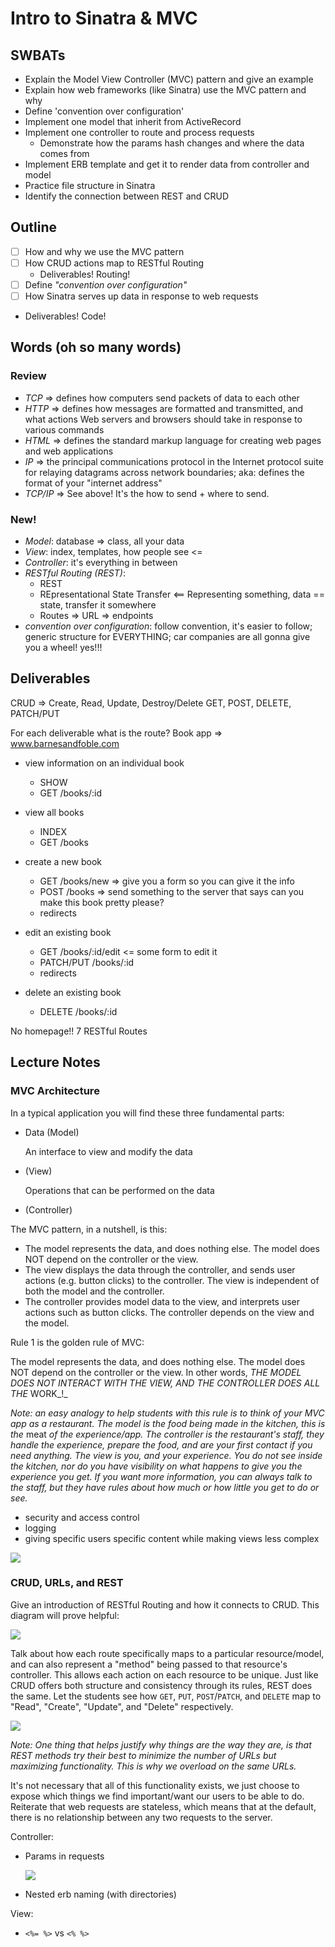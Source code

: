 # Intro to Sinatra & MVC

## SWBATs

* Explain the Model View Controller (MVC) pattern and give an example
* Explain how web frameworks (like Sinatra) use the MVC pattern and why
* Define 'convention over configuration'
* Implement one model that inherit from ActiveRecord
* Implement one controller to route and process requests
  * Demonstrate how the params hash changes and where the data comes from
* Implement ERB template and get it to render data from controller and model
* Practice file structure in Sinatra
* Identify the connection between REST and CRUD

## Outline

- [ ] How and why we use the MVC pattern
- [ ] How CRUD actions map to RESTful Routing
  - Deliverables! Routing!
- [ ] Define _"convention over configuration"_
- [ ] How Sinatra serves up data in response to web requests
 - Deliverables! Code!

## Words (oh so many words)

### Review

- *TCP* => defines how computers send packets of data to each other
- *HTTP* => defines how messages are formatted and transmitted, and what actions Web servers and browsers should take in response to various commands
- *HTML* => defines the standard markup language for creating web pages and web applications
- *IP* => the principal communications protocol in the Internet protocol suite for relaying datagrams across network boundaries; aka: defines the format of your "internet address"
- *TCP/IP* => See above! It's the how to send + where to send.

### New!

- *Model*: database => class, all your data
- *View*: index, templates, how people see <=
- *Controller*: it's everything in between
- *RESTful Routing (REST)*:
  - REST
  - REpresentational State Transfer <== Representing something, data == state, transfer it somewhere
  - Routes => URL => endpoints
- *convention over configuration*: follow convention, it's easier to follow; generic structure for EVERYTHING; car companies are all gonna give you a wheel! yes!!!

## Deliverables

CRUD => Create, Read, Update, Destroy/Delete
        GET, POST, DELETE, PATCH/PUT

For each deliverable what is the route?
Book app => www.barnesandfoble.com

- view information on an individual book
  - SHOW
  - GET /books/:id

- view all books
  - INDEX
  - GET /books

- create a new book
  - GET /books/new => give you a form so you can give it the info
  - POST /books => send something to the server that says can you make this book pretty please?
  - redirects

- edit an existing book
  - GET /books/:id/edit <= some form to edit it
  - PATCH/PUT /books/:id
  - redirects

- delete an existing book
  - DELETE /books/:id

No homepage!!
7 RESTful Routes

## Lecture Notes

### MVC Architecture

In a typical application you will find these three fundamental parts:

* Data \(Model\)

  An interface to view and modify the data

* \(View\)

  Operations that can be performed on the data

* \(Controller\)

The MVC pattern, in a nutshell, is this:

* The model represents the data, and does nothing else. The model does NOT depend on the controller or the view.
* The view displays the data through the controller, and sends user actions \(e.g. button clicks\) to the controller. The view is independent of both the model and the controller.
* The controller provides model data to the view, and interprets user actions such as button clicks. The controller depends on the view and the model.

Rule 1 is the golden rule of MVC:

The model represents the data, and does nothing else. The model does NOT depend on the controller or the view. In other words, _THE MODEL DOES NOT INTERACT WITH THE VIEW, AND THE CONTROLLER DOES ALL THE_ WORK_!_

_Note: an easy analogy to help students with this rule is to think of your MVC app as a restaurant. The model is the food being made in the kitchen, this is the_ meat _of the experience/app. The controller is the restaurant's staff, they handle the experience, prepare the food, and are your first contact if you need anything. The view is you, and your experience. You do not see inside the kitchen, nor do you have visibility on what happens to give you the experience you get. If you want more information, you can always talk to the staff, but they have rules about how much or how little you get to do or see._


* security and access control
* logging
* giving specific users specific content while making views less complex

![](m2_sinatra_request.jpg)

### CRUD, URLs, and REST

Give an introduction of RESTful Routing and how it connects to CRUD. This diagram will prove helpful:

![](m2_sinatra_crud.jpg)

Talk about how each route specifically maps to a particular resource/model, and can also represent a "method" being passed to that resource's controller. This allows each action on each resource to be unique. Just like CRUD offers both structure and consistency through its rules, REST does the same. Let the students see how `GET`, `PUT`, `POST`/`PATCH`, and `DELETE` map to "Read", "Create", "Update", and "Delete" respectively.

![](m2_sinatra_rest.png)

_Note: One thing that helps justify why things are the way they are, is that REST methods try their best to minimize the number of URLs but maximizing functionality. This is why we overload on the same URLs._

It's not necessary that all of this functionality exists, we just choose to expose which things we find important/want our users to be able to do. Reiterate that web requests are stateless, which means that at the default, there is no relationship between any two requests to the server.

Controller:

* Params in requests

  ![](m2_sinatra_routing_code.jpg)

* Nested erb naming \(with directories\)


View:

* `<%= %>` vs `<% %>`
